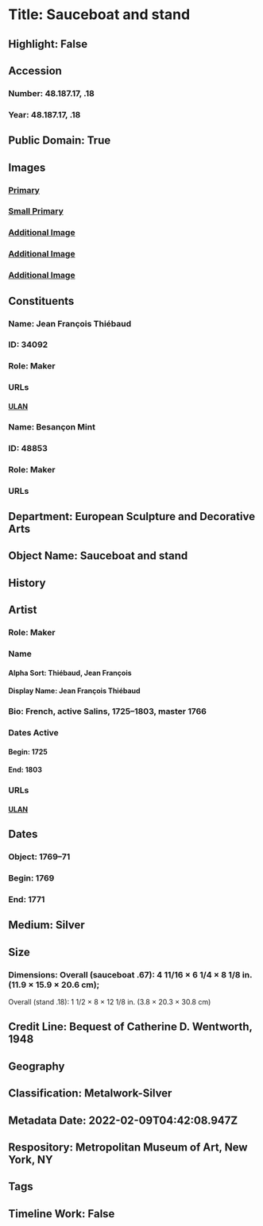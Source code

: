 # Title: Sauceboat and stand
## Highlight: False
## Accession
### Number: 48.187.17, .18
### Year: 48.187.17, .18
## Public Domain: True
## Images
### [Primary](https://images.metmuseum.org/CRDImages/es/original/144297.jpg)
### [Small Primary](https://images.metmuseum.org/CRDImages/es/web-large/144297.jpg)
### [Additional Image](https://images.metmuseum.org/CRDImages/es/original/144298.jpg)
### [Additional Image](https://images.metmuseum.org/CRDImages/es/original/144299.jpg)
### [Additional Image](https://images.metmuseum.org/CRDImages/es/original/144300.jpg)
## Constituents
### Name: Jean François Thiébaud
### ID: 34092
### Role: Maker
### URLs
#### [ULAN](http://vocab.getty.edu/page/ulan/500524761)
### Name: Besançon Mint
### ID: 48853
### Role: Maker
### URLs
## Department: European Sculpture and Decorative Arts
## Object Name: Sauceboat and stand
## History
## Artist
### Role: Maker
### Name
#### Alpha Sort: Thiébaud, Jean François
#### Display Name: Jean François Thiébaud
### Bio: French, active Salins, 1725–1803, master 1766
### Dates Active
#### Begin: 1725
#### End: 1803
### URLs
#### [ULAN](http://vocab.getty.edu/page/ulan/500524761)
## Dates
### Object: 1769–71
### Begin: 1769
### End: 1771
## Medium: Silver
## Size
### Dimensions: Overall (sauceboat .67): 4 11/16 × 6 1/4 × 8 1/8 in. (11.9 × 15.9 × 20.6 cm);
Overall (stand .18): 1 1/2 × 8 × 12 1/8 in. (3.8 × 20.3 × 30.8 cm)
## Credit Line: Bequest of Catherine D. Wentworth, 1948
## Geography
## Classification: Metalwork-Silver
## Metadata Date: 2022-02-09T04:42:08.947Z
## Respository: Metropolitan Museum of Art, New York, NY
## Tags
## Timeline Work: False